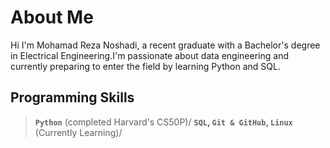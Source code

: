 # About Me

Hi I'm Mohamad Reza Noshadi, a recent graduate with a Bachelor's degree in Electrical Engineering.I'm passionate about data engineering and currently preparing to enter the field by learning Python and SQL.

## Programming Skills

> **`Python`** (completed Harvard's CS50P)/
> **`SQL`, `Git & GitHub`, `Linux`** (Currently Learning)/
